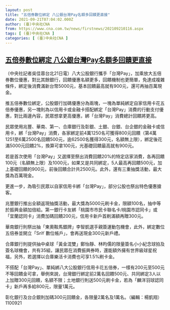 ```yaml
---
layout: post
title: "五倍券數位綁定 八公銀台灣Pay名額多回饋更直接"
date: 2021-09-21T07:04:02.000Z
author: (臺)中央社CNA
from: https://www.cna.com.tw/news/firstnews/202109210116.aspx
tags: [ (臺)中央社CNA ]
categories: [ (臺)中央社CNA ]
---
```

<!--1632207842000-->
[五倍券數位綁定 八公銀台灣Pay名額多回饋更直接](https://www.cna.com.tw/news/firstnews/202109210116.aspx)
------

<div>
<div></div><div class="paragraph"><p>（中央社記者吳佳蓉台北21日電）八大公股銀行攜手「台灣Pay」，加乘放大五倍券數位優惠，對比其餘銀行，回饋優惠名額更多，回饋機制也更簡單，免達成複雜條件，綁定後消費滿新台幣5000元，基本回饋最高就有900元，還可再抽百萬現金。</p><p>推五倍券數位綁定，公股銀行加碼優惠分為兩塊，一塊為單純綁定自家信用卡花五倍券優惠，另一塊則為以信用卡或金融卡搭配綁定「台灣Pay」消費的行動支付優惠，對比兩邊內容，民眾想拿更高優惠，綁「台灣Pay」消費總計回饋將更高。</p><p>民眾使用兆豐、華南、第一、合庫銀行及彰銀、土銀、台銀、台企銀的金融卡或信用卡，綁「台灣Pay」消費，各家綁定前4萬1250名可獲得800元回饋（第4萬1251至6萬2500名回饋500元，逾62500名獲得300元，名額無上限），綁定後花滿5000元回饋2%，換算可拿100元，光基礎回饋最高就有900元。</p><p>若是首次使用「台灣Pay」又選擇至祭出消費回饋20%的特定店家消費，各再回饋100元（名額無上限）及1000元，如果又是共同綁定，5人最高再回饋500元，加上基礎回饋的900元，前後回饋合計共2500元。此外，還有三重抽獎活動，最大獎為百萬現金。</p><p>更進一步，為吸引民眾以自家信用卡綁「台灣Pay」，部分公股也祭出特色優惠搶客。</p><p>兆豐銀行推出全額返現抽獎活動，最大獎為5000元刷卡金，限額100名，抽中等於振興金額加倍給。第一銀行卡友綁「桃園市市民卡聯名卡/桃園市認同卡」或「宜蘭認同卡」消費加碼回饋200元，信用卡新戶首刷滿額再贈300元。</p><p>華南銀行則祭出抽「東奧鞍馬銀牌」李智凱選手親簽運動包機會，此外，綁定數位五倍券並開立「SnY 數位帳戶」，會再送現金300元新戶禮。</p><p>合庫銀行則提供抽中桌球「黃金混雙」鄭怡靜、林昀儒的限量簽名小小紀念球拍及簽名球機會，共有35組，讓民眾在消費振興券時，還能額外擁有世界級球星祝福，另外，若選擇以合庫樂活卡消費也可享1.5%刷卡金。</p><p>不搭配「台灣Pay」、單純綁八大公股銀行信用卡花五倍券，一樣有200元至500元不等回饋金可拿，舉例來說，台灣銀行綁定前2萬名回饋500元、共同綁定3人以上加贈300元回饋，名額不限；土地銀行則送500元刷卡金，若為「麟洋羽球認同卡」新戶再多給800元，限量1萬元。</p><p>彰化銀行及台企銀則加碼300元回饋金，各限量2萬名及1萬名。（編輯：楊凱翔）1100921</p></div>
</div>
